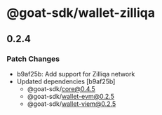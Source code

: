 # @goat-sdk/wallet-zilliqa

## 0.2.4

### Patch Changes

- b9af25b: Add support for Zilliqa network
- Updated dependencies [b9af25b]
  - @goat-sdk/core@0.4.5
  - @goat-sdk/wallet-evm@0.2.5
  - @goat-sdk/wallet-viem@0.2.5
